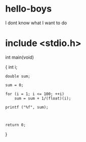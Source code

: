 # hello-boys
I dont know what I want to do
# include <stdio.h>

int main(void) 

{
	int i;
	
	double sum;
	
	sum = 0;
	
	for (i = 1; i <= 100; ++i)
	    sum = sum + 1/(float)(i);
	    
	printf ("%f", sum);
	
	
	
	return 0;
}
